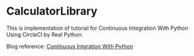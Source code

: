 # CalculatorLibrary
This is implementation of tutorial for Continuous Integration With Python Using CircleCI by Real Python.

Blog reference: [Continuous Intgration With Python](https://realpython.com/python-continuous-integration/)
